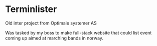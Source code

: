# Terminlister
Old inter project from Optimale systemer AS

Was tasked by my boss to make full-stack website that could list event coming up aimed at marching bands in norway.

